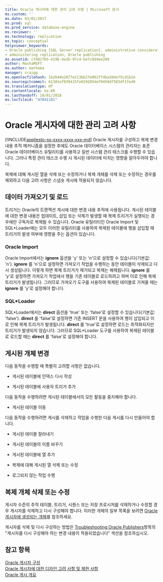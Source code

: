 ```yaml
---
title: Oracle 게시자에 대한 관리 고려 사항 | Microsoft 문서
ms.custom: ''
ms.date: 03/01/2017
ms.prod: sql
ms.prod_service: database-engine
ms.reviewer: ''
ms.technology: replication
ms.topic: conceptual
helpviewer_keywords:
- Oracle publishing [SQL Server replication], administrative considerations
- administering replication, Oracle publishing
ms.assetid: cfd81fb5-419b-4a1b-97c4-be7c9d4ee289
author: MashaMSFT
ms.author: mathoma
manager: craigg
ms.openlocfilehash: 1b264de2077e213bb27e062ff4ba504e75cd1b2e
ms.sourcegitcommit: 61381ef939415fe019285def9450d7583df1fed0
ms.translationtype: HT
ms.contentlocale: ko-KR
ms.lasthandoff: 10/01/2018
ms.locfileid: "47841181"
---
```

# <a name="administrative-considerations-for-oracle-publishers"></a>Oracle 게시자에 대한 관리 고려 사항
[!INCLUDE[appliesto-ss-xxxx-xxxx-xxx-md](../../../includes/appliesto-ss-xxxx-xxxx-xxx-md.md)]
  Oracle 게시자를 구성하고 복제 변경 내용 추적 메커니즘을 설정한 후에도 Oracle 데이터베이스 시스템의 관리자는 표준 Oracle 데이터베이스 유틸리티를 사용하고 일반 시스템 관리 태스크를 수행할 수 있습니다. 그러나 특정 관리 태스크 수행 시 게시된 데이터에 미치는 영향을 알아두어야 합니다.  
  
 복제에 대해 게시된 열을 삭제 또는 수정하거나 복제 개체를 삭제 또는 수정하는 경우를 제외하고 다음 고려 사항은 스냅숏 게시에 적용되지 않습니다.  
  
## <a name="importing-and-loading-data"></a>데이터 가져오기 및 로드  
 트리거는 Oracle의 트랜잭션 게시에 대한 변경 내용 추적에 사용됩니다. 게시된 테이블에 대한 변경 내용은 업데이트, 삽입 또는 삭제가 발생할 때 복제 트리거가 실행되는 경우에만 구독자로 복제될 수 있습니다. Oracle 유틸리티인 Oracle Import 및 SQL*Loader에는 모두 이러한 유틸리티를 사용하여 복제된 테이블에 행을 삽입할 때 트리거의 발생 여부에 영향을 주는 옵션이 있습니다.  
  
### <a name="oracle-import"></a>Oracle Import  
 Oracle Import에서는 **ignore** 옵션을 'y' 또는 'n'으로 설정할 수 있습니다(기본값: 'n'). **ignore** 를 'n'으로 설정하면 가져오기 작업을 수행하는 동안 테이블이 삭제되고 다시 생성됩니다. 이렇게 하면 복제 트리거가 제거되고 복제는 해제됩니다. **ignore** 를 'y'로 설정하면 가져오기 작업에서 행을 기존 테이블로 로드하려고 하며 이로 인해 복제 트리거가 발생됩니다. 그러므로 가져오기 도구를 사용하여 복제된 테이블로 가져올 때는 **ignore** 를 'y'로 설정해야 합니다.  
  
### <a name="sqlloader"></a>SQL*Loader  
 SQL\*Loader에서는 **direct** 옵션을 'true' 또는 'false'로 설정할 수 있습니다(기본값: 'false'). **direct** 를 'false'로 설정하면 기존 INSERT 문을 사용하여 행이 삽입되고 이로 인해 복제 트리거가 발생됩니다. **direct** 를 'true'로 설정하면 로드는 최적화되지만 트리거가 발생되지 않습니다. 그러므로 SQL*Loader 도구를 사용하여 복제된 테이블로 로드할 때는 **direct** 를 'false'로 설정해야 합니다.  
  
## <a name="making-changes-to-published-objects"></a>게시된 개체 변경  
 다음 동작을 수행할 때 특별히 고려할 사항은 없습니다.  
  
-   게시된 테이블에 인덱스 다시 작성  
  
-   게시된 테이블에 사용자 트리거 추가  
  
 다음 동작을 수행하려면 게시된 테이블에서의 모든 활동을 중지해야 합니다.  
  
-   게시된 테이블 이동  
  
 다음 동작을 수행하려면 게시를 삭제하고 작업을 수행한 다음 게시를 다시 만들어야 합니다.  
  
-   게시된 테이블 잘라내기  
  
-   게시된 테이블의 이름 바꾸기  
  
-   게시된 테이블에 열 추가  
  
-   복제에 대해 게시된 열 삭제 또는 수정  
  
-   로그되지 않는 작업 수행  
  
## <a name="dropping-or-modifying-replication-objects"></a>복제 개체 삭제 또는 수정  
 게시자 수준의 추적 테이블, 트리거, 시퀀스 또는 저장 프로시저를 삭제하거나 수정할 경우 게시자를 삭제하고 다시 구성해야 합니다. 이러한 개체의 일부 목록을 보려면 [Oracle 게시자에 생성되는 개체](../../../relational-databases/replication/non-sql/objects-created-on-the-oracle-publisher.md)를 참조하세요.  
  
 게시자를 삭제 및 다시 구성하는 방법은 [Troubleshooting Oracle Publishers](../../../relational-databases/replication/non-sql/troubleshooting-oracle-publishers.md)항목의 "게시자를 다시 구성해야 하는 변경 내용이 적용되었습니다" 섹션을 참조하십시오.  
  
## <a name="see-also"></a>참고 항목  
 [Oracle 게시자 구성](../../../relational-databases/replication/non-sql/configure-an-oracle-publisher.md)   
 [Oracle 게시자에 대한 디자인 고려 사항 및 제한 사항](../../../relational-databases/replication/non-sql/design-considerations-and-limitations-for-oracle-publishers.md)   
 [Oracle 게시 개요](../../../relational-databases/replication/non-sql/oracle-publishing-overview.md)  
  
  
